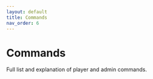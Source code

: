```yaml
---
layout: default
title: Commands
nav_order: 6
---
```


# Commands

Full list and explanation of player and admin commands.
